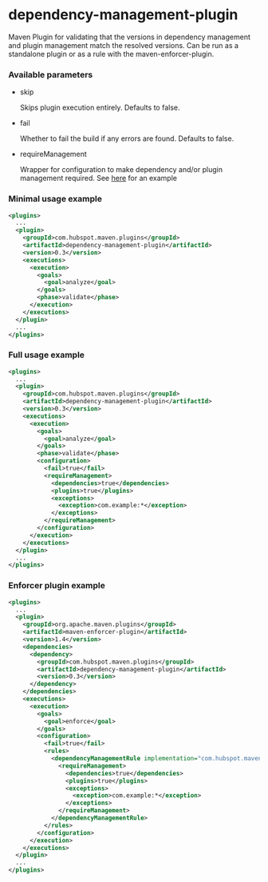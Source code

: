 # dependency-management-plugin

Maven Plugin for validating that the versions in dependency management and plugin management match the resolved versions. Can be
run as a standalone plugin or as a rule with the maven-enforcer-plugin.

### Available parameters

* skip

    Skips plugin execution entirely. Defaults to false.

* fail

    Whether to fail the build if any errors are found.  Defaults to false.

* requireManagement

    Wrapper for configuration to make dependency and/or plugin management required. See [here](#full-usage-example) for an example

### Minimal usage example

```xml
<plugins>
  ...
  <plugin>
    <groupId>com.hubspot.maven.plugins</groupId>
    <artifactId>dependency-management-plugin</artifactId>
    <version>0.3</version>
    <executions>
      <execution>
        <goals>
          <goal>analyze</goal>
        </goals>
        <phase>validate</phase>
      </execution>
    </executions>
  </plugin>
  ...
</plugins>
```

### Full usage example

```xml
<plugins>
  ...
  <plugin>
    <groupId>com.hubspot.maven.plugins</groupId>
    <artifactId>dependency-management-plugin</artifactId>
    <version>0.3</version>
    <executions>
      <execution>
        <goals>
          <goal>analyze</goal>
        </goals>
        <phase>validate</phase>
        <configuration>
          <fail>true</fail>
          <requireManagement>
            <dependencies>true</dependencies>
            <plugins>true</plugins>
            <exceptions>
              <exception>com.example:*</exception>
            </exceptions>
          </requireManagement>
        </configuration>
      </execution>
    </executions>
  </plugin>
  ...
</plugins>
```

### Enforcer plugin example

```xml
<plugins>
  ...
  <plugin>
    <groupId>org.apache.maven.plugins</groupId>
    <artifactId>maven-enforcer-plugin</artifactId>
    <version>1.4</version>
    <dependencies>
      <dependency>
        <groupId>com.hubspot.maven.plugins</groupId>
        <artifactId>dependency-management-plugin</artifactId>
        <version>0.3</version>
      </dependency>
    </dependencies>
    <executions>
      <execution>
        <goals>
          <goal>enforce</goal>
        </goals>
        <configuration>
          <fail>true</fail>
          <rules>
            <dependencyManagementRule implementation="com.hubspot.maven.plugins.dependency.management.DependencyManagementRule">
              <requireManagement>
                <dependencies>true</dependencies>
                <plugins>true</plugins>
                <exceptions>
                  <exception>com.example:*</exception>
                </exceptions>                
              </requireManagement>
            </dependencyManagementRule>
          </rules>
        </configuration>
      </execution>
    </executions>
  </plugin>
  ...
</plugins>
```
